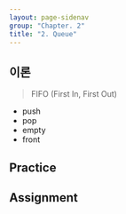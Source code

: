 ```yaml
---
layout: page-sidenav
group: "Chapter. 2"
title: "2. Queue"
---
```


## 이론

> FIFO (First In, First Out)

- push
- pop
- empty
- front

## Practice



## Assignment